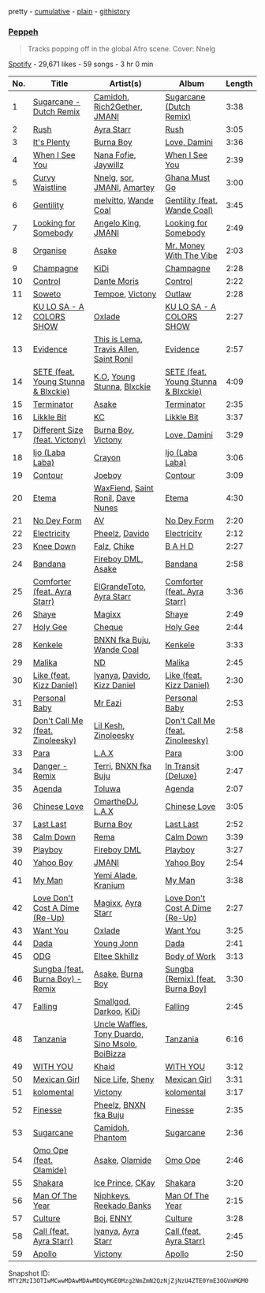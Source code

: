 pretty - [cumulative](/playlists/cumulative/37i9dQZF1DX6036iaZ2MYP.md) - [plain](/playlists/plain/37i9dQZF1DX6036iaZ2MYP) - [githistory](https://github.githistory.xyz/mackorone/spotify-playlist-archive/blob/main/playlists/plain/37i9dQZF1DX6036iaZ2MYP)

### [Peppeh](https://open.spotify.com/playlist/37i9dQZF1DX6036iaZ2MYP)

> Tracks popping off in the global Afro scene\. Cover: Nnelg

[Spotify](https://open.spotify.com/user/spotify) - 29,671 likes - 59 songs - 3 hr 0 min

| No. | Title | Artist(s) | Album | Length |
|---|---|---|---|---|
| 1 | [Sugarcane \- Dutch Remix](https://open.spotify.com/track/61tg9mVHe87QwDWYW4VJoD) | [Camidoh](https://open.spotify.com/artist/6Z9Xe5mjocmPOhz2TLNrAi), [Rich2Gether](https://open.spotify.com/artist/7JEKwHEyxkl7GMIZmTVllb), [JMANI](https://open.spotify.com/artist/1QR6WDewVzcY8JrxP5Gyj3) | [Sugarcane \(Dutch Remix\)](https://open.spotify.com/album/29jB9OyaNU5moCbdcSpsVJ) | 3:38 |
| 2 | [Rush](https://open.spotify.com/track/1rrqJ9QkOBYJlsZgqqwxgB) | [Ayra Starr](https://open.spotify.com/artist/3ZpEKRjHaHANcpk10u6Ntq) | [Rush](https://open.spotify.com/album/6CvEsGBD3JdbDKpmJaXn2E) | 3:05 |
| 3 | [It's Plenty](https://open.spotify.com/track/5hVjoL3sHepZROri63wBxP) | [Burna Boy](https://open.spotify.com/artist/3wcj11K77LjEY1PkEazffa) | [Love, Damini](https://open.spotify.com/album/6kgDkAupBVRSqbJPUaTJwQ) | 3:36 |
| 4 | [When I See You](https://open.spotify.com/track/22fHc3vuTK2kxjrNSJrA5J) | [Nana Fofie](https://open.spotify.com/artist/4VUZyzya1v8H9StAeuKYXW), [Jaywillz](https://open.spotify.com/artist/0eYIT8bKfvhhDHFH1A0rxk) | [When I See You](https://open.spotify.com/album/6uP3M17zzbY0VpvJrlYil0) | 2:39 |
| 5 | [Curvy Waistline](https://open.spotify.com/track/1wAMqAnW9HooAIJbbLddGw) | [Nnelg](https://open.spotify.com/artist/7bbzOJyYWRp0cef7NpIClP), [sor](https://open.spotify.com/artist/267wBt3XfmW3kdOC0JCtcO), [JMANI](https://open.spotify.com/artist/1QR6WDewVzcY8JrxP5Gyj3), [Amartey](https://open.spotify.com/artist/2yVIMZ3tHWSmoP3ZLwJmJu) | [Ghana Must Go](https://open.spotify.com/album/6wWGSDH4HF7kacTVIBCzCi) | 3:00 |
| 6 | [Gentility](https://open.spotify.com/track/3vXFxsPqMgw4SYP7fkWicM) | [melvitto](https://open.spotify.com/artist/4Xj0nxVO4r7PLEaw7LRiBa), [Wande Coal](https://open.spotify.com/artist/1fYVmAFB7sC7eDoF3mJXla) | [Gentility \(feat\. Wande Coal\)](https://open.spotify.com/album/6v8LdWReU2z42hUXe7VdMg) | 3:45 |
| 7 | [Looking for Somebody](https://open.spotify.com/track/5D6rGaauri3oyZAXM5V2q2) | [Angelo King](https://open.spotify.com/artist/1Q0kuvgP9fC9Y5OCP1mzOV), [JMANI](https://open.spotify.com/artist/1QR6WDewVzcY8JrxP5Gyj3) | [Looking for Somebody](https://open.spotify.com/album/3V3asywN4oLR2McSuXD6gk) | 2:49 |
| 8 | [Organise](https://open.spotify.com/track/2wgvxtggKVzPkl0smF2UzI) | [Asake](https://open.spotify.com/artist/3a1tBryiczPAZpgoZN9Rzg) | [Mr\. Money With The Vibe](https://open.spotify.com/album/0lzPMIAYhhUSD2BPT0VQWI) | 2:03 |
| 9 | [Champagne](https://open.spotify.com/track/76aYqlXTeHaYMunCPkm3qZ) | [KiDi](https://open.spotify.com/artist/14PimM6ohO2gYftuwTam9V) | [Champagne](https://open.spotify.com/album/5JBbEJHvC8ux9kYGbdu0od) | 2:28 |
| 10 | [Control](https://open.spotify.com/track/33aYQD8u61dxbkvYatDWa5) | [Dante Moris](https://open.spotify.com/artist/7d42wwAzJlkmO6nvo70tTa) | [Control](https://open.spotify.com/album/6PDTbnQyukMCnD94FO1Uuu) | 2:22 |
| 11 | [Soweto](https://open.spotify.com/track/6RbOyNeajWax51NtpO6WT8) | [Tempoe](https://open.spotify.com/artist/1X7glgDhqNq1qn0Qv9g3K4), [Victony](https://open.spotify.com/artist/1E5hfn5BduN2nnoZCJmUVG) | [Outlaw](https://open.spotify.com/album/12iai3p96UYvcrDqlvvKFE) | 2:28 |
| 12 | [KU LO SA \- A COLORS SHOW](https://open.spotify.com/track/2WigMwGJysIh9fRnSJvpjn) | [Oxlade](https://open.spotify.com/artist/3WTrdbZU99dgTtt3ZkyamT) | [KU LO SA \- A COLORS SHOW](https://open.spotify.com/album/36bNKiiUjxUCaAO7QtUVfi) | 2:27 |
| 13 | [Evidence](https://open.spotify.com/track/3BfUA5HYf8dtXvtnYqtvxw) | [This is Lema](https://open.spotify.com/artist/6xukNNXDc47oIMHVZR5SQv), [Travis Allen](https://open.spotify.com/artist/0l0pHgoBrCcr7wQTrBwbCp), [Saint Ronil](https://open.spotify.com/artist/1cnBbwuD3CUvOf981TFR34) | [Evidence](https://open.spotify.com/album/6xI9kUBYnKMVVtYH6Zj6Dz) | 2:57 |
| 14 | [SETE \(feat\. Young Stunna & Blxckie\)](https://open.spotify.com/track/5mXZz0tXIToxu3HRohrdSK) | [K.O](https://open.spotify.com/artist/3ilw3NJXRWd153LIBsme1z), [Young Stunna](https://open.spotify.com/artist/6WQFTzqYHmh8Ph2X0L0QLQ), [Blxckie](https://open.spotify.com/artist/4pQcWzOMSmmz5DK6TqO2FL) | [SETE \(feat\. Young Stunna & Blxckie\)](https://open.spotify.com/album/7ceVgKif2FV49HL1u7qxlG) | 4:09 |
| 15 | [Terminator](https://open.spotify.com/track/4vI2KCvXTAPR3vfiWg1J78) | [Asake](https://open.spotify.com/artist/3a1tBryiczPAZpgoZN9Rzg) | [Terminator](https://open.spotify.com/album/6a3w9YAl8ZAloTczNVOwf3) | 2:35 |
| 16 | [Likkle Bit](https://open.spotify.com/track/15zO55hNovkg2mjCW2AiD9) | [KC](https://open.spotify.com/artist/3STIe3ZmArSpfSUD6lZuCv) | [Likkle Bit](https://open.spotify.com/album/3UuoJvhfAud6cN8mbVCUC3) | 3:37 |
| 17 | [Different Size \(feat\. Victony\)](https://open.spotify.com/track/0s5nhb6ts6uCKAVnGg46y6) | [Burna Boy](https://open.spotify.com/artist/3wcj11K77LjEY1PkEazffa), [Victony](https://open.spotify.com/artist/1E5hfn5BduN2nnoZCJmUVG) | [Love, Damini](https://open.spotify.com/album/6kgDkAupBVRSqbJPUaTJwQ) | 3:29 |
| 18 | [Ijo \(Laba Laba\)](https://open.spotify.com/track/7tZMF9Hn5uGsfC7zGXbSKM) | [Crayon](https://open.spotify.com/artist/3Uv5hfyuC7TkLsQ6p4ikSb) | [Ijo \(Laba Laba\)](https://open.spotify.com/album/5A1qWiQBSEkCpGvQE2YfOH) | 3:06 |
| 19 | [Contour](https://open.spotify.com/track/5OBtqiT5Zg1BqXPx4bBo6T) | [Joeboy](https://open.spotify.com/artist/1XavfPKBpNjkOfxHINlMHF) | [Contour](https://open.spotify.com/album/6KEXrw3lLGz9dFro9bwIri) | 3:09 |
| 20 | [Etema](https://open.spotify.com/track/6ziIY7sfJeEl2mDQoR8WUp) | [WaxFiend](https://open.spotify.com/artist/052544MnsA3CEiQtQHlx7r), [Saint Ronil](https://open.spotify.com/artist/1cnBbwuD3CUvOf981TFR34), [Dave Nunes](https://open.spotify.com/artist/1Jo0kVGvfYzeXGjMUvfmLR) | [Etema](https://open.spotify.com/album/15QxdFuEEcoN0j1RtRYGPb) | 4:30 |
| 21 | [No Dey Form](https://open.spotify.com/track/1a5glQzge8OW5w2izckOGN) | [AV](https://open.spotify.com/artist/4zSFP72igZmzWSRpK7AepF) | [No Dey Form](https://open.spotify.com/album/019TDVSSWLHZtDiqJlSiLV) | 2:20 |
| 22 | [Electricity](https://open.spotify.com/track/6McBvfxgkVfREmQPwTKBUn) | [Pheelz](https://open.spotify.com/artist/5Jv1MsZBh0sqokFq7pU8Xg), [Davido](https://open.spotify.com/artist/0Y3agQaa6g2r0YmHPOO9rh) | [Electricity](https://open.spotify.com/album/5vOpDVowekdCylaDIiV5We) | 2:12 |
| 23 | [Knee Down](https://open.spotify.com/track/3ovSaVUTDOtxfDw5xh9qJ4) | [Falz](https://open.spotify.com/artist/2s187JqHC9kipPLBLWXubl), [Chike](https://open.spotify.com/artist/6zK1M4TcabpLQMNmmG2P0Q) | [B A H D](https://open.spotify.com/album/4XPvTEJV2cW7UxVPDV1EU8) | 2:27 |
| 24 | [Bandana](https://open.spotify.com/track/5CTQCPv51aLWpwTbqo8mEL) | [Fireboy DML](https://open.spotify.com/artist/75VKfyoBlkmrJFDqo1o2VY), [Asake](https://open.spotify.com/artist/3a1tBryiczPAZpgoZN9Rzg) | [Bandana](https://open.spotify.com/album/18ykMJdXdkUldVNESaXDke) | 2:58 |
| 25 | [Comforter \(feat\. Ayra Starr\)](https://open.spotify.com/track/2Vr7Qvt5a9f6W9m6ifke4K) | [ElGrandeToto](https://open.spotify.com/artist/4BFLElxtBEdsdwGA1kHTsx), [Ayra Starr](https://open.spotify.com/artist/3ZpEKRjHaHANcpk10u6Ntq) | [Comforter \(feat\. Ayra Starr\)](https://open.spotify.com/album/2NmB4LzQtfkv88hY595YtL) | 3:36 |
| 26 | [Shaye](https://open.spotify.com/track/0hFgFEdlRzbWGZGEHiCwPy) | [Magixx](https://open.spotify.com/artist/0rskhjcLm5BxjwZDRs4142) | [Shaye](https://open.spotify.com/album/46Ly7qRxGR5Hq6yPSEqRDH) | 2:49 |
| 27 | [Holy Gee](https://open.spotify.com/track/3Y8PRiBMczgHn3edpbCkfb) | [Cheque](https://open.spotify.com/artist/4oQyXxDBq8FBhsjjS7MbcM) | [Holy Gee](https://open.spotify.com/album/6G5EqRXFllg0YGv6sXk5IP) | 2:44 |
| 28 | [Kenkele](https://open.spotify.com/track/6u1Hciw2SSywNhnrjvZPhp) | [BNXN fka Buju](https://open.spotify.com/artist/3zaDigUwjHvjOkSn0NDf9x), [Wande Coal](https://open.spotify.com/artist/1fYVmAFB7sC7eDoF3mJXla) | [Kenkele](https://open.spotify.com/album/6Jm4FSKWl5NL5m5gF9954m) | 3:33 |
| 29 | [Malika](https://open.spotify.com/track/7cjlYSoUqWIE9GNStrqrNM) | [ND](https://open.spotify.com/artist/6hXVcZyUR2WLIXDkXrw1eQ) | [Malika](https://open.spotify.com/album/1WccS7k1oGP1CMt5ULw1fj) | 2:45 |
| 30 | [Like \(feat\. Kizz Daniel\)](https://open.spotify.com/track/5Zez1biAREA2C8706kdlIb) | [Iyanya](https://open.spotify.com/artist/3ZUn6LYxdmmPYQqBhFWI3h), [Davido](https://open.spotify.com/artist/0Y3agQaa6g2r0YmHPOO9rh), [Kizz Daniel](https://open.spotify.com/artist/1X6cBGnXpEpN7CmflLKmLV) | [Like \(feat\. Kizz Daniel\)](https://open.spotify.com/album/45UWuUIciHbsLfZeJhbuIB) | 2:30 |
| 31 | [Personal Baby](https://open.spotify.com/track/67bOItGZHSECTH9LffxpUm) | [Mr Eazi](https://open.spotify.com/artist/4TAoP0f9OuWZUesao43xUW) | [Personal Baby](https://open.spotify.com/album/61F8DGdLWIG1JP4bm1Rzwd) | 2:53 |
| 32 | [Don't Call Me \(feat\. Zinoleesky\)](https://open.spotify.com/track/2XuLnQELesgnkCGZbSJHO0) | [Lil Kesh](https://open.spotify.com/artist/38XiDu0kK3Z5jdHUDqBzNT), [Zinoleesky](https://open.spotify.com/artist/6Kp3KWPiVgi33DkJqo9T4g) | [Don't Call Me \(feat\. Zinoleesky\)](https://open.spotify.com/album/2fvt1NxBjoCXfLrUlnsqkD) | 2:58 |
| 33 | [Para](https://open.spotify.com/track/63oup3T49OzdnDqxS3Xbzb) | [L.A.X](https://open.spotify.com/artist/6lNEt5LSOQRUFl43OnnHUL) | [Para](https://open.spotify.com/album/2iU5X3vUdNMcAOXYqMC5OE) | 3:00 |
| 34 | [Danger \- Remix](https://open.spotify.com/track/6JXxHEuWl3ETZ59dmIuESd) | [Terri](https://open.spotify.com/artist/6h3iqdnfBKV2jRhUJz0oto), [BNXN fka Buju](https://open.spotify.com/artist/3zaDigUwjHvjOkSn0NDf9x) | [In Transit \(Deluxe\)](https://open.spotify.com/album/2BavLjXh2zMpRd84S0vloq) | 2:47 |
| 35 | [Agenda](https://open.spotify.com/track/6lnCVR1HeGL7c55x8A29xX) | [Toluwa](https://open.spotify.com/artist/4xtmLIFUpUopqHWjhECWUM) | [Agenda](https://open.spotify.com/album/4xnnaBJnbYUGtupWT7jwek) | 2:07 |
| 36 | [Chinese Love](https://open.spotify.com/track/2sZscIjAuI5lHij4rZtAXw) | [OmartheDJ](https://open.spotify.com/artist/5sNGkZWv63hDMrDr3STNkL), [L.A.X](https://open.spotify.com/artist/6lNEt5LSOQRUFl43OnnHUL) | [Chinese Love](https://open.spotify.com/album/0jciYguZcoz3V0B6NlOCSA) | 3:05 |
| 37 | [Last Last](https://open.spotify.com/track/2PDgArI0p7UkeYgXWuqpmh) | [Burna Boy](https://open.spotify.com/artist/3wcj11K77LjEY1PkEazffa) | [Last Last](https://open.spotify.com/album/6aWJgsbvVPQR2HgPztf4qe) | 2:52 |
| 38 | [Calm Down](https://open.spotify.com/track/6hgoYQDUcPyCz7LcTUHKxa) | [Rema](https://open.spotify.com/artist/46pWGuE3dSwY3bMMXGBvVS) | [Calm Down](https://open.spotify.com/album/37iaWiKMa9YBbEDlw5c3Qh) | 3:39 |
| 39 | [Playboy](https://open.spotify.com/track/1Cg51Jk6EoXBQ0KiwzWJfm) | [Fireboy DML](https://open.spotify.com/artist/75VKfyoBlkmrJFDqo1o2VY) | [Playboy](https://open.spotify.com/album/1H60asyrMtrrOlieQIPtrI) | 3:27 |
| 40 | [Yahoo Boy](https://open.spotify.com/track/5HlLiMUciWPEGG2c3Xu0cu) | [JMANI](https://open.spotify.com/artist/1QR6WDewVzcY8JrxP5Gyj3) | [Yahoo Boy](https://open.spotify.com/album/5xuTeLzxHqw4s15EM0ep22) | 2:54 |
| 41 | [My Man](https://open.spotify.com/track/6VaZy3CmYDMafPC6myZDeZ) | [Yemi Alade](https://open.spotify.com/artist/7fKO99ryLDo8VocdtVvwZW), [Kranium](https://open.spotify.com/artist/1LKo6ZA3RNvKtLa6zDu32S) | [My Man](https://open.spotify.com/album/2P0BnbvscGJpuGBlCUEIUA) | 3:38 |
| 42 | [Love Don't Cost A Dime \(Re\-Up\)](https://open.spotify.com/track/0hW02S9ACVYANz1ica10jH) | [Magixx](https://open.spotify.com/artist/0rskhjcLm5BxjwZDRs4142), [Ayra Starr](https://open.spotify.com/artist/3ZpEKRjHaHANcpk10u6Ntq) | [Love Don't Cost A Dime \(Re\-Up\)](https://open.spotify.com/album/01N6IpG2OxaznUK60C81hT) | 2:27 |
| 43 | [Want You](https://open.spotify.com/track/0vyg6EqfMiu45hQzFmi0YF) | [Oxlade](https://open.spotify.com/artist/3WTrdbZU99dgTtt3ZkyamT) | [Want You](https://open.spotify.com/album/7I2CUrd8gtIBHVXXhFbCuX) | 3:25 |
| 44 | [Dada](https://open.spotify.com/track/6SLhDU3r8FLmESRyWZypjT) | [Young Jonn](https://open.spotify.com/artist/4JM1zsVj1pt38Q8mhv5teI) | [Dada](https://open.spotify.com/album/0ogWb5mN0ZG6U1aMX7r4ai) | 2:41 |
| 45 | [ODG](https://open.spotify.com/track/27ftIsCnZyS5l4NfvqALLS) | [Eltee Skhillz](https://open.spotify.com/artist/2TaztBC0I5tyAKvuFvVoTT) | [Body of Work](https://open.spotify.com/album/5OnyqL9XksyqPRkthm0DtL) | 3:13 |
| 46 | [Sungba \(feat\. Burna Boy\) \- Remix](https://open.spotify.com/track/5FtWjKVBTMklN2yCP9UhF6) | [Asake](https://open.spotify.com/artist/3a1tBryiczPAZpgoZN9Rzg), [Burna Boy](https://open.spotify.com/artist/3wcj11K77LjEY1PkEazffa) | [Sungba \(Remix\) \[feat\. Burna Boy\]](https://open.spotify.com/album/4zK5YK5uXEDbGPnvv7DCNE) | 3:30 |
| 47 | [Falling](https://open.spotify.com/track/7CGwYCUFYdGKuW3KNYtw6K) | [Smallgod](https://open.spotify.com/artist/4qgwPhVCW359a62QYueaVP), [Darkoo](https://open.spotify.com/artist/4QSTyDpxsKmv3UfavVUImR), [KiDi](https://open.spotify.com/artist/14PimM6ohO2gYftuwTam9V) | [Falling](https://open.spotify.com/album/0FVNUQpXBN55azvwBh4hhr) | 2:45 |
| 48 | [Tanzania](https://open.spotify.com/track/5z6oqX6l6kTSPB9gSRnLzE) | [Uncle Waffles](https://open.spotify.com/artist/68McnNC9twEtiynOAJRRgZ), [Tony Duardo](https://open.spotify.com/artist/6qF0eiWwQF073J1MuVFs5z), [Sino Msolo](https://open.spotify.com/artist/5zvuXUYTvZczhbPG9HZRYI), [BoiBizza](https://open.spotify.com/artist/1eEtFWkyKW60yUyVwvAeuR) | [Tanzania](https://open.spotify.com/album/3line3IHxaBqcjloHs4ZKN) | 6:16 |
| 49 | [WITH YOU](https://open.spotify.com/track/3Q78lDuzWs50Gry1eQA7NX) | [Khaid](https://open.spotify.com/artist/2mM6BxFQCd6BHzW4W7VhQP) | [WITH YOU](https://open.spotify.com/album/2ujmNlnvMQfnWJBBv3TE5u) | 3:12 |
| 50 | [Mexican Girl](https://open.spotify.com/track/2ufffe9fIe123XR3YvpQO5) | [Nice Life](https://open.spotify.com/artist/3aItXxnatnsBD8y7r80GuZ), [Sheny](https://open.spotify.com/artist/4pD42rt571GLYtLZxn24Mt) | [Mexican Girl](https://open.spotify.com/album/0iczvaW9REVqI5fbR6OYBI) | 3:31 |
| 51 | [kolomental](https://open.spotify.com/track/6lXOGwFzCglrPMtuysPIUo) | [Victony](https://open.spotify.com/artist/1E5hfn5BduN2nnoZCJmUVG) | [kolomental](https://open.spotify.com/album/7AwHTlDo2cBTwONr0FNJXL) | 3:17 |
| 52 | [Finesse](https://open.spotify.com/track/4Gasn91fsCefnN8zM5GjA8) | [Pheelz](https://open.spotify.com/artist/5Jv1MsZBh0sqokFq7pU8Xg), [BNXN fka Buju](https://open.spotify.com/artist/3zaDigUwjHvjOkSn0NDf9x) | [Finesse](https://open.spotify.com/album/4QEC4uzBJJfLVv2bD337g1) | 2:35 |
| 53 | [Sugarcane](https://open.spotify.com/track/2pPh2jjCqiIDjGdwMMsPQ1) | [Camidoh](https://open.spotify.com/artist/6Z9Xe5mjocmPOhz2TLNrAi), [Phantom](https://open.spotify.com/artist/3OTu83w505CLRat7nFoQeV) | [Sugarcane](https://open.spotify.com/album/4TBJjgBalFgE5fqiof8mWh) | 2:36 |
| 54 | [Omo Ope \(feat\. Olamide\)](https://open.spotify.com/track/7d1aTQlsHMgWmkPywDi7h1) | [Asake](https://open.spotify.com/artist/3a1tBryiczPAZpgoZN9Rzg), [Olamide](https://open.spotify.com/artist/4ovtyvs7j1jSmwhkBGHqSr) | [Omo Ope](https://open.spotify.com/album/6PU3yx6qtcu2BKkRMGSbdG) | 2:46 |
| 55 | [Shakara](https://open.spotify.com/track/6XPPB2eOwBid6EbveTmVYe) | [Ice Prince](https://open.spotify.com/artist/1sSt1DqqqFLkPwfrqafVyn), [CKay](https://open.spotify.com/artist/048LktY5zMnakWq7PTtFrz) | [Shakara](https://open.spotify.com/album/2IAaPLIeM9CHUzqrTllGJI) | 3:20 |
| 56 | [Man Of The Year](https://open.spotify.com/track/42aQ9uWh6A1UeFODblprU8) | [Niphkeys](https://open.spotify.com/artist/6vAWSq2hKcuItyByR5krQV), [Reekado Banks](https://open.spotify.com/artist/3bxZkzk0PLHcetO9o4oxXn) | [Man Of The Year](https://open.spotify.com/album/0wx7vhMKi20ejhghIHYkHA) | 2:15 |
| 57 | [Culture](https://open.spotify.com/track/57o2d5ejkTbNMrgoraDkOJ) | [Boj](https://open.spotify.com/artist/4qYpTEJThZ8FC8KzyFrSWW), [ENNY](https://open.spotify.com/artist/3qEnCAnX23lvoxZYtBiPgL) | [Culture](https://open.spotify.com/album/20rCv5TASuxaLAgd8Icw1V) | 3:28 |
| 58 | [Call \(feat\. Ayra Starr\)](https://open.spotify.com/track/6HYLLMWhhAFkNAbxNC2Fv8) | [Iyanya](https://open.spotify.com/artist/3ZUn6LYxdmmPYQqBhFWI3h), [Ayra Starr](https://open.spotify.com/artist/3ZpEKRjHaHANcpk10u6Ntq) | [Call \(feat\. Ayra Starr\)](https://open.spotify.com/album/36dJIS4m6wElWShKw7chwJ) | 2:45 |
| 59 | [Apollo](https://open.spotify.com/track/3OsZkVwyJhGLJ0KrdUx23o) | [Victony](https://open.spotify.com/artist/1E5hfn5BduN2nnoZCJmUVG) | [Apollo](https://open.spotify.com/album/3yblFXYTz2eKaNd36H6QQz) | 2:50 |

Snapshot ID: `MTY2MzI3OTIwMCwwMDAwMDAwMDQyMGE0Mzg2NmZmN2QzNjZjNzU4ZTE0YmE3OGVmMGM0`
